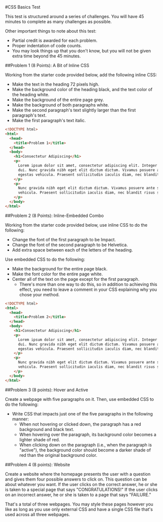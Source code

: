 #CSS Basics Test

This test is structured around a series of challenges. You will have 45 minutes to complete as many challenges as possible.

Other important things to note about this test:

* Partial credit is awarded for each problem.
* Proper indentation of code counts.
* You may look things up that you don't know, but you will not be given extra time beyond the 45 minutes.

##Problem 1 (8 Points): A Bit of Inline CSS

Working from the starter code provided below, add the following inline CSS:

* Make the text in the heading 72 pixels high.
* Make the background color of the heading black, and the text color of the heading white.
* Make the background of the entire page grey.
* Make the background of both paragraphs white.
* Make the second paragraph's text slightly larger than the first paragraph's text.
* Make the first paragraph's text italic.

```html
<!DOCTYPE html>
<html>
  <head>
    <title>Problem 1</title>
  </head>
  <body>
    <h1>Consectetur Adipiscing</h1>
    <p>
      Lorem ipsum dolor sit amet, consectetur adipiscing elit. Integer sit amet metus
      dui. Nunc gravida nibh eget elit dictum dictum. Vivamus posuere ante sit amet neque
      egestas vehicula. Praesent sollicitudin iaculis diam, nec blandit risus sodales fringilla.
    </p>
    <p>
      Nunc gravida nibh eget elit dictum dictum. Vivamus posuere ante sit amet neque egestas
      vehicula. Praesent sollicitudin iaculis diam, nec blandit risus sodales fringilla.
    </p>
  </body>
</html>
```


##Problem 2 (8 Points): Inline-Embedded Combo

Working from the starter code provided below, use inline CSS to do the following:

* Change the font of the first paragraph to be Impact.
* Change the font of the second paragraph to be Helvetica.
* Add extra space between each of the letters of the heading.

Use embedded CSS to do the following:

* Make the background for the entire page black.
* Make the font color for the entire page white.
* Center all of the text on the page except for the first paragraph.
  * There's more than one way to do this, so in addition to achieving this effect, you need to leave a comment in your CSS explaining why you chose your method.

```html
<!DOCTYPE html>
<html>
  <head>
    <title>Problem 2</title>
  </head>
  <body>
    <h1>Consectetur Adipiscing</h1>
    <p>
      Lorem ipsum dolor sit amet, consectetur adipiscing elit. Integer sit amet metus
      dui. Nunc gravida nibh eget elit dictum dictum. Vivamus posuere ante sit amet neque
      egestas vehicula. Praesent sollicitudin iaculis diam, nec blandit risus sodales fringilla.
    </p>
    <p>
      Nunc gravida nibh eget elit dictum dictum. Vivamus posuere ante sit amet neque egestas
      vehicula. Praesent sollicitudin iaculis diam, nec blandit risus sodales fringilla.
    </p>
  </body>
</html>
```

##Problem 3 (8 points): Hover and Active

Create a webpage with five paragraphs on it. Then, use embedded CSS to do the following:

* Write CSS that impacts just one of the five paragraphs in the following manner:
  * When not hovering or clicked down, the paragraph has a red background and black text.
  * When hovering over the paragraph, its background color becomes a lighter shade of red.
  * When clicking down on the paragraph (i.e., when the paragraph is "active"), the background color should become a darker shade of red than the original background color.

##Problem 4 (8 points): Website

Create a website where the homepage presents the user with a question and gives them four possible answers to click on. This question can be about whatever you want. If the user clicks on the correct answer, he or she is taken to a special page that says "CONGRATULATIONS!" If the user clicks on an incorrect answer, he or she is taken to a page that says "FAILURE."

That's a total of three webpages. You may style these pages however you like as long as you use only external CSS and have a single CSS file that's used across all three webpages.